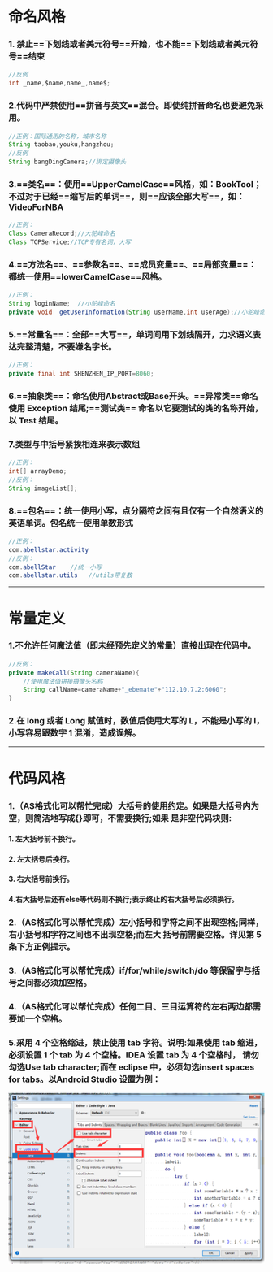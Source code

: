 # 命名风格

### 1. 禁止==下划线或者美元符号==开始，也不能==下划线或者美元符号==结束



```java
//反例
int _name,$name,name_,name$;
```

### 2.代码中严禁使用==拼音与英文==混合。即使纯拼音命名也要避免采用。

```java
//正例：国际通用的名称，城市名称
String taobao,youku,hangzhou;
//反例
String bangDingCamera;//绑定摄像头
```

### 3.==类名==：使用==UpperCamelCase==风格，如：BookTool；不过对于已经==缩写后的单词==，则==应该全部大写==，如：VideoForNBA

```java
//正例：
Class CameraRecord;//大驼峰命名
Class TCPService;//TCP专有名词，大写
```

### 4.==方法名==、==参数名==、==成员变量==、==局部变量==：都统一使用==lowerCamelCase==风格。

```java
//正例：
String loginName;  //小驼峰命名
private void  getUserInformation(String userName,int userAge);//小驼峰命名
```

### 5.==常量名==：全部==大写==，单词间用下划线隔开，力求语义表达完整清楚，不要嫌名字长。

```java
//正例：
private final int SHENZHEN_IP_PORT=8060;
```

### 6.==抽象类==：命名使用Abstract或Base开头。==异常类==命名使用 Exception 结尾;==测试类== 命名以它要测试的类的名称开始，以 Test 结尾。

### 7.类型与中括号紧挨相连来表示数组

```java
//正例：
int[] arrayDemo;
//反例：
String imageList[];
```

### 8.==包名==：统一使用小写，点分隔符之间有且仅有一个自然语义的英语单词。包名统一使用单数形式

```java
//正例：
com.abellstar.activity
//反例：
com.abellStar    //统一小写
com.abellstar.utils   //utils带复数
```

------

# 常量定义

### 1.不允许任何魔法值（即未经预先定义的常量）直接出现在代码中。

```java
//反例：
private makeCall(String cameraName){
    //使用魔法值拼接摄像头名称
    String callName=cameraName+"_ebemate"+"112.10.7.2:6060";
}
```

### 2.在 long 或者 Long 赋值时，数值后使用大写的 L，不能是小写的 l，小写容易跟数字 1 混淆，造成误解。

------

# 代码风格

### 1.（AS格式化可以帮忙完成）大括号的使用约定。如果是大括号内为空，则简洁地写成{}即可，不需要换行;如果 是非空代码块则:

#### 1. 左大括号前不换行。

#### 2. 左大括号后换行。

#### 3. 右大括号前换行。

#### 4.右大括号后还有else等代码则不换行;表示终止的右大括号后必须换行。

### 2.（AS格式化可以帮忙完成）左小括号和字符之间不出现空格;同样，右小括号和字符之间也不出现空格;而左大 括号前需要空格。详见第 5 条下方正例提示。

### 3.（AS格式化可以帮忙完成）if/for/while/switch/do 等保留字与括号之间都必须加空格。

### 4.（AS格式化可以帮忙完成）任何二目、三目运算符的左右两边都需要加一个空格。

### 5.采用 4 个空格缩进，禁止使用 tab 字符。说明:如果使用 tab 缩进，必须设置 1 个 tab 为 4 个空格。IDEA 设置 tab 为 4 个空格时， 请勿勾选Use tab character;而在 eclipse 中，必须勾选insert spaces for tabs。以Android Studio 设置为例：

![](./SettingTabIndent.png)